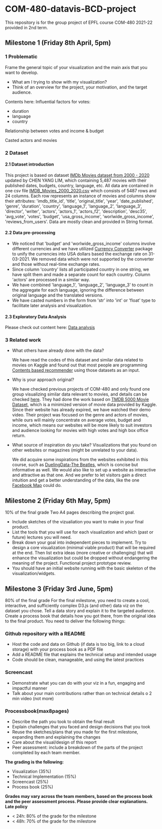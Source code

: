 # COM-480-datavis-BCD-project
This repository is for the group project of EPFL course COM-480 2021-22 provided in 2nd term.

## Milestone 1 (Friday 8th April, 5pm)

### 1 Problematic

Frame the general topic of your visualization and the main axis that you want to develop.

* What am I trying to show with my visualization?
* Think of an overview for the project, your motivation, and the target audience.

Contents here:
Influential factors for votes:

* duration
* language
* country

Relationship between votes and income & budget

Casted actors and movies

### 2 Dataset

#### 2.1 Dataset introduction

This project is based on dataset [IMDb Movies dataset from 2000 - 2020](https://www.kaggle.com/datasets/chenyanglim/imdb-v2/code) updated by CHEN YANG LIM, which containing 5,487 movies with their published dates, budgets, country, language, etc. All data are contained in one csv file [IMDB_Movies_2000_2020.csv]() which consists of 5487 rows and  24 columns. Each row represents an instance of movies and columns show their attributes: 'imdb_title_id', 'title', 'original_title', 'year', 'date_published', 'genre', 'duration', 'country', 'language_1', 'language_2', 'language_3', 'director', 'writer', 'actors', 'actors_1', 'actors_f2', 'description', 'desc35', 'avg_vote', 'votes', 'budget', 'usa_gross_income', 'worlwide_gross_income', 'reviews_from_users'. Data are mostly clean and provided in String format. 

#### 2.2 Data pre-processing

* We noticed that 'budget' and  'worlwide_gross_income' columns involve different currencies and we have utilized [Currency Converter](https://pypi.org/project/CurrencyConverter/) package to unify the currencies into USA dollars based the exchange rate on 31-03-2021. We removed data which were not supported by the converter and those without real-time exchange rates.
* Since column 'country' lists all participated country in one string, we have split them and made a separate count for each country. Column 'actors' are processed in a similar way.
* We have combined 'language_1', 'language_2', 'language_3' to count in the aggregate for each language, ignoring the difference between original language and the translated versions.
* We have casted numbers in the form from 'str' into 'int' or 'float' type to facilitate later analysis and visualization. 

#### 2.3 Exploratory Data Analysis

Please check out content here: [Data analysis](https://github.com/wychen9/COM-480-datavis-BCD-project/blob/2955cd5061e95a4a7f52900c9029ebe13003a8be/Data_Visualization_M1.ipynb)


### 3 Related work

* What others have already done with the data?

  We have read the codes of this dataset and similar data related to movies on Kaggle and found out that most people are programming [Contents based recommender](https://www.kaggle.com/code/chenyanglim/content-based-recommender) using those datasets as an input. 

* Why is your approach original?

  We have checked previous projects of COM-480 and only found one group visualizing similar data relevant to movies,  and details can be checked [here](). They had done the work based on [TMDB 5000 Movie Dataset](https://www.kaggle.com/datasets/tmdb/tmdb-movie-metadata), which is a minimized version of movie data provided by Kaggle. Since their website has already expired, we have watched their demo video. Their project was  focused on the genre and actors of movies, while ours will mainly concentrate on average votes, budget and income, which means our websites will be more likely to suit investors and audience looking for movies with high votes and high box office return. 

* What source of inspiration do you take? Visualizations that you found on other websites or magazines (might be unrelated to your data).

  We did acquire some inspirations from the websites exhibited in this course, such as [DuelingData-The Beatles](http://duelingdata.blogspot.com/2016/01/the-beatles.html), which is concise but informative as well. We would also like to set up a website as interactive and attractive as that one. And we prefer to let visitors gain a direct intuition and get a better understanding of the data, like the one [Facebook Map](https://www.facebook.com/notes/10158791468612200/) could do. 

## Milestone 2 (Friday 6th May, 5pm)
10% of the final grade
Two A4 pages describing the project goal.
* Include sketches of the vizualiation you want to make in your final product.
* List the tools that you will use for each visualization and which (past or future)
lectures you will need.
* Break down your goal into independent pieces to implement. Try to design a core visualization (minimal viable product) that will be required at the end. Then list extra ideas (more creative or challenging) that will enhance the visualization but could be dropped without endangering the meaning of the project.
Functional project prototype review.
* You should have an initial website running with the basic skeleton of the visualization/widgets.
 
## Milestone 3 (Friday 3rd June, 5pm) 
80% of the final grade
For the final milestone, you need to create a cool, interactive, and sufficiently complex D3.js (and other) data viz on the dataset you chose. Tell a data story and explain it to the targeted audience. Create a process book that details how you got there, from the original idea to the final product.
You need to deliver the following things:
### Github repository with a README
* Host the code and data on Github (if data is too big, link to a cloud
storage) with your process book as a PDF file
* Add a README file that explains the technical setup and intended usage
* Code should be clean, manageable, and using the latest practices
### Screencast
* Demonstrate what you can do with your viz in a fun, engaging and
impactful manner
* Talk about your main contributions rather than on technical details o 2 min video (not more)
### Processbook(max8pages)
* Describe the path you took to obtain the final result
* Explain challenges that you faced and design decisions that you took 
* Reuse the sketches/plans that you made for the first milestone, expanding them and explaining the changes
* Care about the visual/design of this report
* Peer assessment: include a breakdown of the parts of the project completed by each team member.

**The grading is the following:**
* Visualization (35%)
* Technical Implementation (15%)
* Screencast (25%)
* Process book (25%)

**Grades may vary across the team members, based on the process book and the peer assessment process. Please provide clear explanations.
Late policy**
  
* < 24h: 80% of the grade for the milestone
* < 48h: 70% of the grade for the milestone
